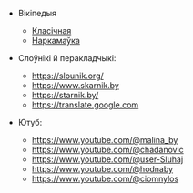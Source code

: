 - Вікіпедыя
  - [Класічная](https://be-tarask.wikipedia.org/ "Класічная")
  - [Наркамаўка](https://be.wikipedia.org "Наркамаўка")

- Слоўнікі й перакладчыкі:
  - https://slounik.org/
  - https://www.skarnik.by
  - https://starnik.by/
  - https://translate.google.com

- Ютуб:
  - https://www.youtube.com/@malina_by  
  - https://www.youtube.com/@chadanovic 
  - https://www.youtube.com/@user-Sluhaj
  - https://www.youtube.com/@hodnaby
  - https://www.youtube.com/@ciomnylos 


 
